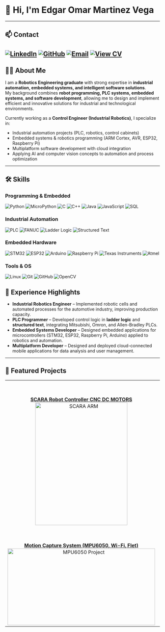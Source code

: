 # 👋 Hi, I'm Edgar Omar Martinez Vega  
---
## 📫 Contact  
[![LinkedIn](https://img.shields.io/badge/LinkedIn-0A66C2?style=for-the-badge&logo=linkedin&logoColor=white)](https://linkedin.com/in/edgaromarmartinezvega) 
[![GitHub](https://img.shields.io/badge/GitHub-181717?style=for-the-badge&logo=github&logoColor=white)](https://github.com/MemphisOmar) 
[![Email](https://img.shields.io/badge/Email-D14836?style=for-the-badge&logo=gmail&logoColor=white)](mailto:edgaromarmartinezv@gmail.com) 
[![View CV](https://img.shields.io/badge/View%20CV-007ACC?style=for-the-badge&logo=google-drive&logoColor=white)](https://docs.google.com/document/d/1l6-gvSQy8eyJxWwPvkpEdtuASvfwkApw/edit?usp=sharing&ouid=111979995282628737042&rtpof=true&sd=true)
---
## 👨‍💻 About Me  

I am a **Robotics Engineering graduate** with strong expertise in **industrial automation, embedded systems, and intelligent software solutions**.  
My background combines **robot programming, PLC systems, embedded systems, and software development**, allowing me to design and implement efficient and innovative solutions for industrial and technological environments.  

Currently working as a **Control Engineer (Industrial Robotics)**, I specialize in:  
- Industrial automation projects (PLC, robotics, control cabinets)  
- Embedded systems & robotics programming (ARM Cortex, AVR, ESP32, Raspberry Pi)  
- Multiplatform software development with cloud integration  
- Applying AI and computer vision concepts to automation and process optimization  
---

## 🛠️ Skills  

### Programming & Embedded  
![Python](https://img.shields.io/badge/Python-3776AB?style=for-the-badge&logo=python&logoColor=white) 
![MicroPython](https://img.shields.io/badge/MicroPython-2B2728?style=for-the-badge&logo=micropython&logoColor=white) 
![C](https://img.shields.io/badge/C-00599C?style=for-the-badge&logo=c&logoColor=white) 
![C++](https://img.shields.io/badge/C++-00599C?style=for-the-badge&logo=cplusplus&logoColor=white) 
![Java](https://img.shields.io/badge/Java-ED8B00?style=for-the-badge&logo=openjdk&logoColor=white) 
![JavaScript](https://img.shields.io/badge/JavaScript-F7DF1E?style=for-the-badge&logo=javascript&logoColor=black) 
![SQL](https://img.shields.io/badge/SQL-003B57?style=for-the-badge&logo=postgresql&logoColor=white)  

### Industrial Automation  
![PLC](https://img.shields.io/badge/PLC%20Programming-FF6F00?style=for-the-badge&logo=siemens&logoColor=white) 
![FANUC](https://img.shields.io/badge/FANUC-FFCC00?style=for-the-badge&logo=robotframework&logoColor=black) 
![Ladder Logic](https://img.shields.io/badge/Ladder%20Logic-0A66C2?style=for-the-badge&logo=logstash&logoColor=white) 
![Structured Text](https://img.shields.io/badge/Structured%20Text-00599C?style=for-the-badge&logo=codeforces&logoColor=white)  

### Embedded Hardware  
![STM32](https://img.shields.io/badge/STM32-03234B?style=for-the-badge&logo=stmicroelectronics&logoColor=white) 
![ESP32](https://img.shields.io/badge/ESP32-000000?style=for-the-badge&logo=espressif&logoColor=white) 
![Arduino](https://img.shields.io/badge/Arduino-00979D?style=for-the-badge&logo=arduino&logoColor=white) 
![Raspberry Pi](https://img.shields.io/badge/Raspberry%20Pi-A22846?style=for-the-badge&logo=raspberrypi&logoColor=white) 
![Texas Instruments](https://img.shields.io/badge/Tiva%20C-CC0000?style=for-the-badge&logo=texasinstruments&logoColor=white) 
![Atmel](https://img.shields.io/badge/Atmel-003366?style=for-the-badge&logo=microchiptechnology&logoColor=white)  

### Tools & OS  
![Linux](https://img.shields.io/badge/Linux-FCC624?style=for-the-badge&logo=linux&logoColor=black) 
![Git](https://img.shields.io/badge/Git-F05032?style=for-the-badge&logo=git&logoColor=white) 
![GitHub](https://img.shields.io/badge/GitHub-181717?style=for-the-badge&logo=github&logoColor=white) 
![OpenCV](https://img.shields.io/badge/OpenCV-5C3EE8?style=for-the-badge&logo=opencv&logoColor=white)  


## 💼 Experience Highlights  

- **Industrial Robotics Engineer** – Implemented robotic cells and automated processes for the automotive industry, improving production capacity.  
- **PLC Programmer** – Developed control logic in **ladder logic** and **structured text**, integrating Mitsubishi, Omron, and Allen-Bradley PLCs.  
- **Embedded Systems Developer** – Designed embedded applications for microcontrollers (STM32, ESP32, Raspberry Pi, Arduino) applied to robotics and automation.  
- **Multiplatform Developer** – Designed and deployed cloud-connected mobile applications for data analysis and user management.  

---

## 📂 Featured Projects  

<p align="center">
  <table>
    <tr>
      <td align="center" width="50%">
        <a href="https://github.com/MemphisOmar/ROBOTIC_ARM_LASER_CNC_WITH_ENCODER-MOTORS">
          <b>SCARA Robot Controller CNC DC MOTORS</b>
        </a>  
        <br>
        <img width="300" height="400" alt="SCARA ARM" src="https://github.com/user-attachments/assets/d5094f06-508c-43d9-bc41-d8fc5604674e" />
      </td>
      <td align="center" width="60%">
        <a href="https://github.com/MemphisOmar/VoltiumApp">
          <b>Voltium App – Multiplatform Development</b>
        </a>  
        <br>
        <img width="350" height="500" alt="Voltium App" src="https://github.com/user-attachments/assets/f64f212f-0936-453b-9ce3-ba4b424835c2" />
      </td>
    </tr>
    <tr>
      <td align="center" width="50%">
        <a href="https://github.com/MemphisOmar/Captura-de-datos-de-movimiento-con-acelerometria">
          <b>Motion Capture System (MPU6050, Wi-Fi, Flet)</b>
        </a>  
        <br>
        <img width="480" height="250" alt="MPU6050 Project" src="https://github.com/user-attachments/assets/bf1552cf-6666-4246-a25b-dbf1eaa10516" />
      </td>
      <td align="center" width="50%">
        <a href="https://github.com/MemphisOmar/Karel_i10Fanuc_Draw_and_Scale">
          <b>Fanuc I10 – ARM Draw and Scale (KAREL)</b>
        </a>  
        <br>
        <img width="480" height="250" alt="FANUC I10" src="https://github.com/user-attachments/assets/27f6a9b2-66e7-4797-b82f-97549475c8ea" />
      </td>
    </tr>
  </table>
</p>

